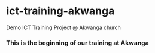 # ict-training-akwanga
Demo ICT Training Project @ Akwanga church

### This is the beginning of our training at Akwanga